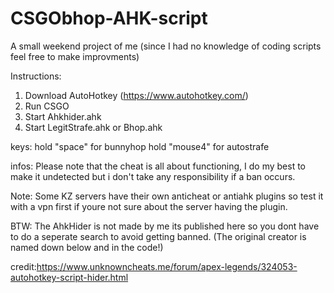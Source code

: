 # CSGObhop-AHK-script
A small weekend project of me (since I had no knowledge of coding scripts feel free to make improvments)

Instructions:
1. Download AutoHotkey (https://www.autohotkey.com/)
2. Run CSGO
3. Start Ahkhider.ahk
4. Start LegitStrafe.ahk or Bhop.ahk

keys:
hold "space" for bunnyhop
hold "mouse4" for autostrafe

infos:
Please note that the cheat is all about functioning, I do my best to 
make it undetected but i don't take any responsibility if a ban occurs. 

Note: Some KZ servers have their own anticheat or antiahk plugins so
test it with a vpn first if youre not sure about the server having the plugin.

BTW: The AhkHider is not made by me its published here so you dont have to do a 
seperate search to avoid getting banned.
(The original creator is named down below and in the code!)

credit:https://www.unknowncheats.me/forum/apex-legends/324053-autohotkey-script-hider.html
